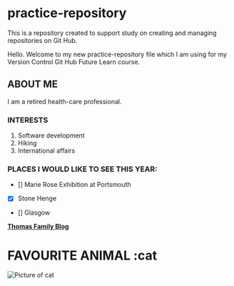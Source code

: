 # practice-repository

This is a repository created to support study on creating and managing repositories on Git Hub.

Hello. Welcome to my new practice-repository file which I am using for my Version Control Git Hub Future Learn course.

## ABOUT ME

I am a retired health-care professional.

### INTERESTS

1. Software development
2. Hiking
3. International affairs

### PLACES I WOULD LIKE TO SEE THIS YEAR:

- [] Marie Rose Exhibition at Portsmouth
- [x] Stone Henge
- [] Glasgow

[**Thomas Family Blog**](https://emea01.safelinks.protection.outlook.com/?url=https%3A%2F%2Fjillthomas799.github.io%2Fthomasfamilyblog-2024-2025git%2F&data=05%7C02%7C%7Ce1d08ffeb1934bfaa83308dc3dfc4194%7C84df9e7fe9f640afb435aaaaaaaaaaaa%7C1%7C0%7C638453400842848517%7CUnknown%7CTWFpbGZsb3d8eyJWIjoiMC4wLjAwMDAiLCJQIjoiV2luMzIiLCJBTiI6Ik1haWwiLCJXVCI6Mn0%3D%7C0%7C%7C%7C&sdata=ixEyaFJYPGXtN5eS3Y2FHVMcRw1%2B1sMQCT7HGbHt8T4%3D&reserved=0)

# FAVOURITE ANIMAL :cat

![Picture of cat](https://upload.wikimedia.org/wikipedia/commons/thumb/7/74/A-Cat.jpg/1600px-A-Cat.jpg?20101227100718)
